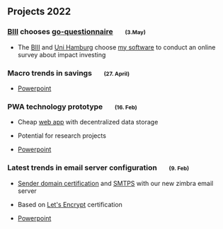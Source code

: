 <!-- headline will be auto-inserted  -->

## Projects&nbsp;2022

### [BIII](https://bundesinitiative-impact-investing.de/) chooses [go-questionnaire](https://github.com/zew/go-questionnaire)  <span style='font-size:75%'> &nbsp; &nbsp; &nbsp; &nbsp; (3.May)</span>

* The [BIII](https://bundesinitiative-impact-investing.de/) and [Uni Hamburg](https://www.wiso.uni-hamburg.de/fachbereich-sozoek/professuren/busch/04-team/busch-timo.html) choose [my software](https://github.com/zew/go-questionnaire) to conduct an online survey about impact investing


### Macro trends in savings <span style='font-size:75%'> &nbsp; &nbsp; &nbsp; &nbsp; (27. April)</span>

* [Powerpoint](./2022/macro-trends-and-retirement-savings.pptx)

### PWA technology prototype  <span style='font-size:75%'> &nbsp; &nbsp; &nbsp; &nbsp; (16. Feb)</span>

* Cheap [web app](https://github.com/pbberlin/go-pwa) with decentralized data storage

* Potential for research projects

* [Powerpoint](./2022/go-pwa-architecture.pptx)


### Latest trends in email server configuration  <span style='font-size:75%'> &nbsp; &nbsp; &nbsp; &nbsp; (9. Feb)</span>

* [Sender domain certification](https://en.wikipedia.org/wiki/DomainKeys_Identified_Mail) and [SMTPS](https://en.wikipedia.org/wiki/SMTPS) with our new zimbra email server

*  Based on [Let's Encrypt](https://en.wikipedia.org/wiki/Let%27s_Encrypt) certification

* [Powerpoint](./2022/email-server-dkim.pptx)



